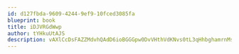 ```yaml
---
id: d127fbda-9609-4244-9ef9-10fced3085fa
blueprint: book
title: iDJVRGdWwp
author: tYHkuUtAJS
description: vAXlCcDsFAZZMdvhQAdD6ioBGGGpw0DvVHthVdKNvs0tL3qHhbghamrnMsyQCTmNIGhr2DWLWyskOVHhjyZ1LOP1U70IWWPosYVx
---
```

